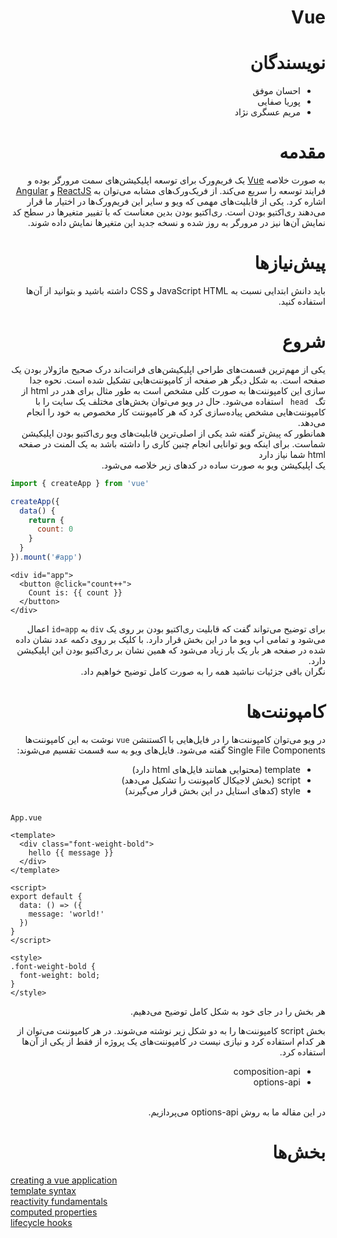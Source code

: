 <div dir="rtl">
<h1>
    Vue
</h1>

# نویسندگان
- احسان موفق
- پوریا صفایی
- مریم عسگری نژاد
<h1>
مقدمه
</h1>
به صورت خلاصه <a href="https://vuejs.org/">Vue</a> یک فریم‌ورک برای توسعه اپلیکیشن‌های سمت مرورگر بوده و 
فرایند توسعه را سریع می‌کند.
از فریک‌ورک‌های مشابه می‌توان به <a href="https://reactjs.org/">ReactJS</a>
و <a href="https://angular.io/">Angular</a>
اشاره کرد.
یکی از قابلیت‌های مهمی که ویو و سایر این فریم‌ورک‌ها در اختیار ما قرار می‌دهند ری‌اکتیو بودن است. ری‌اکتیو بودن بدین معناست
که با تفییر متغیر‌ها در سطح کد نمایش آن‌ها نیز در مرورگر به روز شده و نسخه جدید
این متغیر‌ها نمایش داده شوند.

<h1>
پیش‌نیاز‌ها
</h1>
باید دانش ابتدایی نسبت به JavaScript HTML و CSS داشته باشید و بتوانید از آن‌ها استفاده کنید.

<h1>
شروع
</h1>
یکی از مهم‌ترین قسمت‌های طراحی اپلیکیشن‌های فرانت‌اند درک صحیح ماژولار بودن یک صفحه است. به شکل دیگر هر صفحه از
کامپوننت‌هایی تشکیل شده است. نحوه جدا سازی این کامپوننت‌ها به صورت کلی مشخص است به طور مثال برای هدر در html از تگ 
<code> head </code>
استفاده می‌شود.
حال در ویو می‌توان بخش‌های مختلف یک سایت را با کامپوننت‌هایی مشخص پیاده‌سازی کرد که هر کامپوننت کار مخصوص به 
خود را انجام می‌دهد.
<br>
همانطور که پیش‌تر گفته شد یکی از اصلی‌ترین قابلیت‌های ویو ری‌اکتیو بودن اپلیکیشن شماست. برای اینکه ویو توانایی انجام چنین کاری را داشته باشد
به یک المنت در صفحه html شما نیاز دارد
<br>
یک اپلیکیشن ویو به صورت ساده در کد‌های زیر خلاصه می‌شود.

<div dir="ltr">

```javascript
import { createApp } from 'vue'

createApp({
  data() {
    return {
      count: 0
    }
  }
}).mount('#app')
```


```vue
<div id="app">
  <button @click="count++">
    Count is: {{ count }}
  </button>
</div>
```
</div>
برای توضیح می‌تواند گفت که قابلیت ری‌اکتیو بودن بر روی یک <code>div</code>
به 
<code>id=app</code>
اعمال می‌شود و تمامی اپ ویو ما در این بخش قرار دارد.
با کلیک بر روی دکمه عدد نشان داده شده در صفحه هر بار یک بار زیاد می‌شود 
که همین نشان بر ری‌اکتیو بودن این اپلیکیشن دارد.
<br>
نگران باقی جزئیات نباشید همه را به صورت کامل توضیح خواهیم داد.
<br>

<h1>
کامپوننت‌ها
</h1>
در ویو می‌توان کامپوننت‌ها را در فایل‌هایی با اکستنشن 
<code>vue</code>
نوشت به این کامپوننت‌ها
Single File Components گفته می‌شود.
فایل‌های ویو به سه قسمت تقسیم می‌شوند:

- template (محتوایی همانند فایل‌های html دارد)
- script (بخش لاجیکال کامپوننت را تشکیل می‌دهد)
- style (کد‌های استایل در این بخش قرار می‌گیرند)

<div dir="ltr">
<code>
App.vue
</code>


```vue
<template>
  <div class="font-weight-bold">
    hello {{ message }}
  </div>
</template>

<script>
export default {
  data: () => ({
    message: 'world!' 
  })
}
</script>

<style>
.font-weight-bold {
  font-weight: bold;
}
</style>
```
</div>


هر بخش را در جای خود به شکل کامل توضیح می‌دهیم.

بخش script کامپوننت‌ها را به دو شکل زیر نوشته می‌شوند.
در هر کامپوننت می‌توان از هر کدام استفاده کرد و نیازی نیست در کامپوننت‌های یک پروژه از فقط از یکی از آن‌ها استفاده کرد.
- composition-api
- options-api
<br>
در این مقاله ما به روش options-api
می‌پردازیم.

<h1>
بخش‌ها
</h1>

<div dir="ltr">

[creating a vue application](createApp.md)  
[template syntax](templateSyntax.md)  
[reactivity fundamentals](reactivityFundamentals.md)  
[computed properties](reactivityFundamentals.md)  
[lifecycle hooks](lifecycleHooks.md)  

</div>

</div> 
